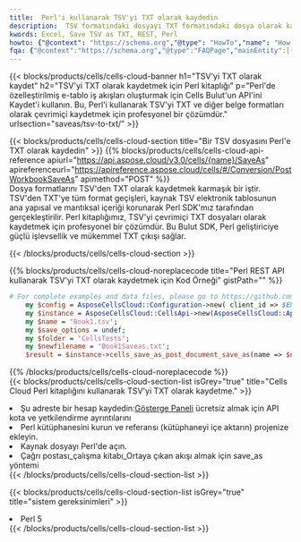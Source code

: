 ```yaml
---
title:  Perl'i kullanarak TSV'yi TXT olarak kaydedin
description:  TSV formatındaki dosyayı TXT formatındaki dosya olarak kaydetmek için Perl için Aspose.Cells Cloud SDK'yı kullanma.
kwords: Excel, Save TSV as TXT, REST, Perl
howto: {"@context": "https://schema.org","@type": "HowTo","name": "How to save TSV as TXT using the Cells Cloud Perl library.","description": "How to save TSV as TXT using the Cells Cloud Perl library.","image": {"@type": "ImageObject"},"url": "/perl/saveas/tsv-to-txt/","step": [{ "@type": "HowToStep","name": "How to save TSV as TXT using the Cells Cloud Perl library. step 1", "image": {"@type": "ImageObject",},"url": "/perl/saveas/tsv-to-txt/","text": "Register an account at <a href='https://dashboard.aspose.cloud/'>Dashboard</a> to get free API quota & authorization details",},{ "@type": "HowToStep","name": "How to save TSV as TXT using the Cells Cloud Perl library. step 1", "image": {"@type": "ImageObject",},"url": "/perl/saveas/tsv-to-txt/","text": "Install Perl library and add the reference (import the library) to your project.",},{ "@type": "HowToStep","name": "How to save TSV as TXT using the Cells Cloud Perl library. step 1", "image": {"@type": "ImageObject",},"url": "/perl/saveas/tsv-to-txt/","text": "Open the source file in Perl.",},{ "@type": "HowToStep","name": "How to save TSV as TXT using the Cells Cloud Perl library. step 1", "image": {"@type": "ImageObject",},"url": "/perl/saveas/tsv-to-txt/","text": "Call post_workbook_save_as method to get the resultant stream",}, ],"supply": {"@type": "HowToSupply","name": "document"},"tool": [{"@type": "HowToTool","name": "VIM, Visual Studio Code, Eclipse"},{"@type": "HowToTool","name": "Aspose Cells"}],"totalTime": "PT6M"}
fqa: {"@context":"https://schema.org","@type":"FAQPage","mainEntity":[{"@type":"Question","name":"Why save file as other formats file in C# using REST API?","acceptedAnswer":{"@type":"Answer","text":"Documents are encoded in many ways, and some files may be incompatible with the software you use. To open and read such files, just save them as appropriate file formats.<br/><ol><li>Install .NET SDK and add the reference (import the library) to your project.</li><li>Open the source file in C# using REST API.</li><li>Call the PostWorkbookSaveAsRequest() method, passing an output filename with required extension.</li><li>Get the result of save as a separate file.</li></ol>"}},{"@type":"Question","name":"What file formats can I save as with your C# library?","acceptedAnswer":{"@type":"Answer","text":"We support a variety of file formats for conversion using .NET library, including XLSX, Excel, xls , PDF, CSV, HTML, Markdown, XML, PNG, JPG, TIFF, Json, TXT and many more."}},{"@type":"Question","name":"What is the maximum allowed file size for conversion using this .NET library?","acceptedAnswer":{"@type":"Answer","text":"There are no file size limits for format conversions using .NET library."}}]}
---
```

{{< blocks/products/cells/cells-cloud-banner h1="TSV\'yi TXT olarak kaydet" h2="TSV\'yi TXT olarak kaydetmek için Perl kitaplığı" p="Perl\'de özelleştirilmiş e-tablo iş akışları oluşturmak için Cells Bulut\'un API\'ini Kaydet\'i kullanın. Bu, Perl\'i kullanarak TSV\'yi TXT ve diğer belge formatları olarak çevrimiçi kaydetmek için profesyonel bir çözümdür." urlsection="saveas/tsv-to-txt/" >}}

{{< blocks/products/cells/cells-cloud-section title="Bir TSV dosyasını Perl\'e TXT olarak kaydedin" >}}
{{% blocks/products/cells/cells-cloud-api-reference apiurl="https://api.aspose.cloud/v3.0/cells/{name}/SaveAs" apireferenceurl="https://apireference.aspose.cloud/cells/#/Conversion/PostWorkbookSaveAs" apimethod="POST" %}}
<br/>
Dosya formatlarını TSV'den TXT olarak kaydetmek karmaşık bir iştir. TSV'den TXT'ye tüm format geçişleri, kaynak TSV elektronik tablosunun ana yapısal ve mantıksal içeriği korunarak Perl SDK'mız tarafından gerçekleştirilir. Perl kitaplığımız, TSV'yi çevrimiçi TXT dosyaları olarak kaydetmek için profesyonel bir çözümdür. Bu Bulut SDK, Perl geliştiriciye güçlü işlevsellik ve mükemmel TXT çıkışı sağlar.

{{< /blocks/products/cells/cells-cloud-section >}}

{{% blocks/products/cells/cells-cloud-noreplacecode title="Perl REST API kullanarak TSV\'yi TXT olarak kaydetmek için Kod Örneği" gistPath="" %}}
  
```perl
# For complete examples and data files, please go to https://github.com/aspose-cells-cloud/aspose-cells-cloud-perl/
    my $config = AsposeCellsCloud::Configuration->new( client_id => $ENV{'ProductClientId'}, client_secret => $ENV{'ProductClientSecret'});
    my $instance = AsposeCellsCloud::CellsApi->new(AsposeCellsCloud::ApiClient->new( $config));
    my $name = 'Book1.tsv';
    my $save_options = undef;
    my $folder = 'CellsTests';
    my $newfilename = 'Book1Saveas.txt';
    $result = $instance->cells_save_as_post_document_save_as(name => $name,save_options => $save_options, newfilename => $newfilename, folder => $folder);
```
  
{{% /blocks/products/cells/cells-cloud-noreplacecode %}}
<br/>
{{< blocks/products/cells/cells-cloud-section-list isGrey="true" title="Cells Cloud Perl kitaplığını kullanarak TSV\'yi TXT olarak kaydetme." >}}
<li> Şu adreste bir hesap kaydedin:<a href="https://dashboard.aspose.cloud/">Gösterge Paneli</a> ücretsiz almak için API kota ve yetkilendirme ayrıntılarını</li>
<li>Perl kütüphanesini kurun ve referansı (kütüphaneyi içe aktarın) projenize ekleyin.</li>
<li>Kaynak dosyayı Perl'de açın.</li>
<li>Çağrı postası_çalışma kitabı_Ortaya çıkan akışı almak için save_as yöntemi</li>
{{< /blocks/products/cells/cells-cloud-section-list >}}

{{< blocks/products/cells/cells-cloud-section-list isGrey="true" title="sistem gereksinimleri" >}}
<li>Perl 5</li>
{{< /blocks/products/cells/cells-cloud-section-list >}}
